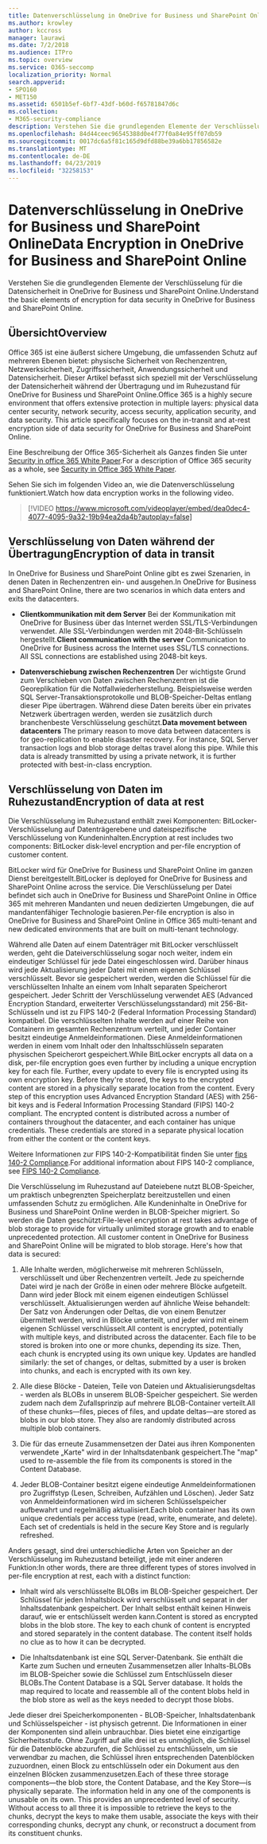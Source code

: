 ```yaml
---
title: Datenverschlüsselung in OneDrive for Business und SharePoint Online
ms.author: krowley
author: kccross
manager: laurawi
ms.date: 7/2/2018
ms.audience: ITPro
ms.topic: overview
ms.service: O365-seccomp
localization_priority: Normal
search.appverid:
- SPO160
- MET150
ms.assetid: 6501b5ef-6bf7-43df-b60d-f65781847d6c
ms.collection:
- M365-security-compliance
description: Verstehen Sie die grundlegenden Elemente der Verschlüsselung für die Datensicherheit in OneDrive for Business und SharePoint Online.
ms.openlocfilehash: 84d44ceec96545388d0e4f77f0a84e95ff07db59
ms.sourcegitcommit: 0017dc6a5f81c165d9dfd88be39a6bb17856582e
ms.translationtype: MT
ms.contentlocale: de-DE
ms.lasthandoff: 04/23/2019
ms.locfileid: "32258153"
---
```

# <a name="data-encryption-in-onedrive-for-business-and-sharepoint-online"></a><span data-ttu-id="15dd1-103">Datenverschlüsselung in OneDrive for Business und SharePoint Online</span><span class="sxs-lookup"><span data-stu-id="15dd1-103">Data Encryption in OneDrive for Business and SharePoint Online</span></span>

<span data-ttu-id="15dd1-104">Verstehen Sie die grundlegenden Elemente der Verschlüsselung für die Datensicherheit in OneDrive for Business und SharePoint Online.</span><span class="sxs-lookup"><span data-stu-id="15dd1-104">Understand the basic elements of encryption for data security in OneDrive for Business and SharePoint Online.</span></span>
  
## <a name="overview"></a><span data-ttu-id="15dd1-105">Übersicht</span><span class="sxs-lookup"><span data-stu-id="15dd1-105">Overview</span></span>

<span data-ttu-id="15dd1-p101">Office 365 ist eine äußerst sichere Umgebung, die umfassenden Schutz auf mehreren Ebenen bietet: physische Sicherheit von Rechenzentren, Netzwerksicherheit, Zugriffssicherheit, Anwendungssicherheit und Datensicherheit. Dieser Artikel befasst sich speziell mit der Verschlüsselung der Datensicherheit während der Übertragung und im Ruhezustand für OneDrive for Business und SharePoint Online.</span><span class="sxs-lookup"><span data-stu-id="15dd1-p101">Office 365 is a highly secure environment that offers extensive protection in multiple layers: physical data center security, network security, access security, application security, and data security. This article specifically focuses on the in-transit and at-rest encryption side of data security for OneDrive for Business and SharePoint Online.</span></span>
  
<span data-ttu-id="15dd1-108">Eine Beschreibung der Office 365-Sicherheit als Ganzes finden Sie unter [Security in office 365 White Paper](https://go.microsoft.com/fwlink/p/?LinkId=270895).</span><span class="sxs-lookup"><span data-stu-id="15dd1-108">For a description of Office 365 security as a whole, see [Security in Office 365 White Paper](https://go.microsoft.com/fwlink/p/?LinkId=270895).</span></span>
  
<span data-ttu-id="15dd1-109">Sehen Sie sich im folgenden Video an, wie die Datenverschlüsselung funktioniert.</span><span class="sxs-lookup"><span data-stu-id="15dd1-109">Watch how data encryption works in the following video.</span></span>
  
> [!VIDEO https://www.microsoft.com/videoplayer/embed/dea0dec4-4077-4095-9a32-19b94ea2da4b?autoplay=false]
  
## <a name="encryption-of-data-in-transit"></a><span data-ttu-id="15dd1-110">Verschlüsselung von Daten während der Übertragung</span><span class="sxs-lookup"><span data-stu-id="15dd1-110">Encryption of data in transit</span></span>

<span data-ttu-id="15dd1-111">In OneDrive for Business und SharePoint Online gibt es zwei Szenarien, in denen Daten in Rechenzentren ein- und ausgehen.</span><span class="sxs-lookup"><span data-stu-id="15dd1-111">In OneDrive for Business and SharePoint Online, there are two scenarios in which data enters and exits the datacenters.</span></span>
  
- <span data-ttu-id="15dd1-p102">**Clientkommunikation mit dem Server** Bei der Kommunikation mit OneDrive for Business über das Internet werden SSL/TLS-Verbindungen verwendet. Alle SSL-Verbindungen werden mit 2048-Bit-Schlüsseln hergestellt.</span><span class="sxs-lookup"><span data-stu-id="15dd1-p102">**Client communication with the server** Communication to OneDrive for Business across the Internet uses SSL/TLS connections. All SSL connections are established using 2048-bit keys.</span></span>

- <span data-ttu-id="15dd1-p103">**Datenverschiebung zwischen Rechenzentren** Der wichtigste Grund zum Verschieben von Daten zwischen Rechenzentren ist die Georeplikation für die Notfallwiederherstellung. Beispielsweise werden SQL Server-Transaktionsprotokolle und BLOB-Speicher-Deltas entlang dieser Pipe übertragen. Während diese Daten bereits über ein privates Netzwerk übertragen werden, werden sie zusätzlich durch branchenbeste Verschlüsselung geschützt.</span><span class="sxs-lookup"><span data-stu-id="15dd1-p103">**Data movement between datacenters** The primary reason to move data between datacenters is for geo-replication to enable disaster recovery. For instance, SQL Server transaction logs and blob storage deltas travel along this pipe. While this data is already transmitted by using a private network, it is further protected with best-in-class encryption.</span></span> 

## <a name="encryption-of-data-at-rest"></a><span data-ttu-id="15dd1-117">Verschlüsselung von Daten im Ruhezustand</span><span class="sxs-lookup"><span data-stu-id="15dd1-117">Encryption of data at rest</span></span>

<span data-ttu-id="15dd1-118">Die Verschlüsselung im Ruhezustand enthält zwei Komponenten: BitLocker-Verschlüsselung auf Datenträgerebene und dateispezifische Verschlüsselung von Kundeninhalten.</span><span class="sxs-lookup"><span data-stu-id="15dd1-118">Encryption at rest includes two components: BitLocker disk-level encryption and per-file encryption of customer content.</span></span>
  
<span data-ttu-id="15dd1-119">BitLocker wird für OneDrive for Business und SharePoint Online im ganzen Dienst bereitgestellt.</span><span class="sxs-lookup"><span data-stu-id="15dd1-119">BitLocker is deployed for OneDrive for Business and SharePoint Online across the service.</span></span> <span data-ttu-id="15dd1-120">Die Verschlüsselung per Datei befindet sich auch in OneDrive for Business und SharePoint Online in Office 365 mit mehreren Mandanten und neuen dedizierten Umgebungen, die auf mandantenfähiger Technologie basieren.</span><span class="sxs-lookup"><span data-stu-id="15dd1-120">Per-file encryption is also in OneDrive for Business and SharePoint Online in Office 365 multi-tenant and new dedicated environments that are built on multi-tenant technology.</span></span>
  
<span data-ttu-id="15dd1-p105">Während alle Daten auf einem Datenträger mit BitLocker verschlüsselt werden, geht die Dateiverschlüsselung sogar noch weiter, indem ein eindeutiger Schlüssel für jede Datei eingeschlossen wird. Darüber hinaus wird jede Aktualisierung jeder Datei mit einem eigenen Schlüssel verschlüsselt. Bevor sie gespeichert werden, werden die Schlüssel für die verschlüsselten Inhalte an einem vom Inhalt separaten Speicherort gespeichert. Jeder Schritt der Verschlüsselung verwendet AES (Advanced Encryption Standard, erweiterter Verschlüsselungsstandard) mit 256-Bit-Schlüsseln und ist zu FIPS 140-2 (Federal Information Processing Standard) kompatibel. Die verschlüsselten Inhalte werden auf einer Reihe von Containern im gesamten Rechenzentrum verteilt, und jeder Container besitzt eindeutige Anmeldeinformationen. Diese Anmeldeinformationen werden in einem vom Inhalt oder den Inhaltsschlüsseln separaten physischen Speicherort gespeichert.</span><span class="sxs-lookup"><span data-stu-id="15dd1-p105">While BitLocker encrypts all data on a disk, per-file encryption goes even further by including a unique encryption key for each file. Further, every update to every file is encrypted using its own encryption key. Before they're stored, the keys to the encrypted content are stored in a physically separate location from the content. Every step of this encryption uses Advanced Encryption Standard (AES) with 256-bit keys and is Federal Information Processing Standard (FIPS) 140-2 compliant. The encrypted content is distributed across a number of containers throughout the datacenter, and each container has unique credentials. These credentials are stored in a separate physical location from either the content or the content keys.</span></span>
  
<span data-ttu-id="15dd1-127">Weitere Informationen zur FIPS 140-2-Kompatibilität finden Sie unter [fips 140-2 Compliance](https://go.microsoft.com/fwlink/?LinkId=517625).</span><span class="sxs-lookup"><span data-stu-id="15dd1-127">For additional information about FIPS 140-2 compliance, see [FIPS 140-2 Compliance](https://go.microsoft.com/fwlink/?LinkId=517625).</span></span>
  
<span data-ttu-id="15dd1-p106">Die Verschlüsselung im Ruhezustand auf Dateiebene nutzt BLOB-Speicher, um praktisch unbegrenzten Speicherplatz bereitzustellen und einen umfassenden Schutz zu ermöglichen. Alle Kundeninhalte in OneDrive for Business und SharePoint Online werden in BLOB-Speicher migriert. So werden die Daten geschützt:</span><span class="sxs-lookup"><span data-stu-id="15dd1-p106">File-level encryption at rest takes advantage of blob storage to provide for virtually unlimited storage growth and to enable unprecedented protection. All customer content in OneDrive for Business and SharePoint Online will be migrated to blob storage. Here's how that data is secured:</span></span>
  
1. <span data-ttu-id="15dd1-p107">Alle Inhalte werden, möglicherweise mit mehreren Schlüsseln, verschlüsselt und über Rechenzentren verteilt. Jede zu speichernde Datei wird je nach der Größe in einen oder mehrere Blöcke aufgeteilt. Dann wird jeder Block mit einem eigenen eindeutigen Schlüssel verschlüsselt. Aktualisierungen werden auf ähnliche Weise behandelt: Der Satz von Änderungen oder Deltas, die von einem Benutzer übermittelt werden, wird in Blöcke unterteilt, und jeder wird mit einem eigenen Schlüssel verschlüsselt.</span><span class="sxs-lookup"><span data-stu-id="15dd1-p107">All content is encrypted, potentially with multiple keys, and distributed across the datacenter. Each file to be stored is broken into one or more chunks, depending its size. Then, each chunk is encrypted using its own unique key. Updates are handled similarly: the set of changes, or deltas, submitted by a user is broken into chunks, and each is encrypted with its own key.</span></span>

2. <span data-ttu-id="15dd1-p108">Alle diese Blöcke - Dateien, Teile von Dateien und Aktualisierungsdeltas - werden als BLOBs in unserem BLOB-Speicher gespeichert. Sie werden zudem nach dem Zufallsprinzip auf mehrere BLOB-Container verteilt.</span><span class="sxs-lookup"><span data-stu-id="15dd1-p108">All of these chunks—files, pieces of files, and update deltas—are stored as blobs in our blob store. They also are randomly distributed across multiple blob containers.</span></span>

3. <span data-ttu-id="15dd1-137">Die für das erneute Zusammensetzen der Datei aus ihren Komponenten verwendete „Karte" wird in der Inhaltsdatenbank gespeichert.</span><span class="sxs-lookup"><span data-stu-id="15dd1-137">The "map" used to re-assemble the file from its components is stored in the Content Database.</span></span>

4. <span data-ttu-id="15dd1-p109">Jeder BLOB-Container besitzt eigene eindeutige Anmeldeinformationen pro Zugriffstyp (Lesen, Schreiben, Aufzählen und Löschen). Jeder Satz von Anmeldeinformationen wird im sicheren Schlüsselspeicher aufbewahrt und regelmäßig aktualisiert.</span><span class="sxs-lookup"><span data-stu-id="15dd1-p109">Each blob container has its own unique credentials per access type (read, write, enumerate, and delete). Each set of credentials is held in the secure Key Store and is regularly refreshed.</span></span>

<span data-ttu-id="15dd1-140">Anders gesagt, sind drei unterschiedliche Arten von Speicher an der Verschlüsselung im Ruhezustand beteiligt, jede mit einer anderen Funktion:</span><span class="sxs-lookup"><span data-stu-id="15dd1-140">In other words, there are three different types of stores involved in per-file encryption at rest, each with a distinct function:</span></span>
  
- <span data-ttu-id="15dd1-p110">Inhalt wird als verschlüsselte BLOBs im BLOB-Speicher gespeichert. Der Schlüssel für jeden Inhaltsblock wird verschlüsselt und separat in der Inhaltsdatenbank gespeichert. Der Inhalt selbst enthält keinen Hinweis darauf, wie er entschlüsselt werden kann.</span><span class="sxs-lookup"><span data-stu-id="15dd1-p110">Content is stored as encrypted blobs in the blob store. The key to each chunk of content is encrypted and stored separately in the content database. The content itself holds no clue as to how it can be decrypted.</span></span>

- <span data-ttu-id="15dd1-p111">Die Inhaltsdatenbank ist eine SQL Server-Datenbank. Sie enthält die Karte zum Suchen und erneuten Zusammensetzen aller Inhalts-BLOBs im BLOB-Speicher sowie die Schlüssel zum Entschlüsseln dieser BLOBs.</span><span class="sxs-lookup"><span data-stu-id="15dd1-p111">The Content Database is a SQL Server database. It holds the map required to locate and reassemble all of the content blobs held in the blob store as well as the keys needed to decrypt those blobs.</span></span>

<span data-ttu-id="15dd1-p112">Jede dieser drei Speicherkomponenten - BLOB-Speicher, Inhaltsdatenbank und Schlüsselspeicher - ist physisch getrennt. Die Informationen in einer der Komponenten sind allein unbrauchbar. Dies bietet eine einzigartige Sicherheitsstufe. Ohne Zugriff auf alle drei ist es unmöglich, die Schlüssel für die Datenblöcke abzurufen, die Schlüssel zu entschlüsseln, um sie verwendbar zu machen, die Schlüssel ihren entsprechenden Datenblöcken zuzuordnen, einen Block zu entschlüsseln oder ein Dokument aus den einzelnen Blöcken zusammenzusetzen.</span><span class="sxs-lookup"><span data-stu-id="15dd1-p112">Each of these three storage components—the blob store, the Content Database, and the Key Store—is physically separate. The information held in any one of the components is unusable on its own. This provides an unprecedented level of security. Without access to all three it is impossible to retrieve the keys to the chunks, decrypt the keys to make them usable, associate the keys with their corresponding chunks, decrypt any chunk, or reconstruct a document from its constituent chunks.</span></span>